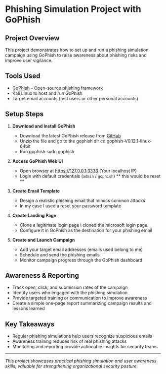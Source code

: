 # Phishing Simulation Project with GoPhish

## Project Overview  
This project demonstrates how to set up and run a phishing simulation campaign using GoPhish to raise awareness about phishing risks and improve user vigilance.

## Tools Used  
- [GoPhish](https://getgophish.com/) – Open-source phishing framework  
- Kali Linux to host and run GoPhish  
- Target email accounts (test users or other personal accounts)

## Setup Steps

1. **Download and Install GoPhish**  
   - Download the latest GoPhish release from [GitHub](https://github.com/gophish/gophish/releases)  
   - Unzip the file and go to the gophish dir
     cd gophish-V0.12.1-linux-64bit
   - Run gophish
     sudo gophish
     

2. **Access GoPhish Web UI**  
   - Open browser at https://127.0.0.1:3333 (Your localhost IP) 
   - Login with default credentials (`admin` / `gophish`) ** this would be reset **

3. **Create Email Template**  
   - Design a realistic phishing email that mimics common attacks
   - In my case I used a reset your password template 
  
       
4. **Create Landing Page**  
   - Clone a legitimate login page I cloned the microsoft login page. 
   - Configure it in GoPhish as the destination for your phishing email

5. **Create and Launch Campaign**  
   - Add your target email addresses (emails used belong to me)
   - Schedule and send the phishing emails  
   - Monitor campaign progress through the GoPhish dashboard

## Awareness & Reporting

- Track open, click, and submission rates of the campaign  
- Identify users who engaged with the phishing simulation  
- Provide targeted training or communication to improve awareness  
- Create a simple one-page report summarizing campaign results and lessons learned

## Key Takeaways

- Regular phishing simulations help users recognize suspicious emails  
- Awareness training reduces risk of real phishing attacks  
- Monitoring and reporting provide actionable insights for security teams

---

*This project showcases practical phishing simulation and user awareness skills, valuable for strengthening organizational security posture.*
